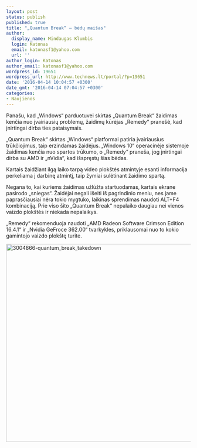 ```yaml
---
layout: post
status: publish
published: true
title: "„Quantum Break“ – bėdų maišas"
author:
  display_name: Mindaugas Klumbis
  login: Katonas
  email: katonasf1@yahoo.com
  url: ''
author_login: Katonas
author_email: katonasf1@yahoo.com
wordpress_id: 19651
wordpress_url: http://www.technews.lt/portal/?p=19651
date: '2016-04-14 10:04:57 +0300'
date_gmt: '2016-04-14 07:04:57 +0300'
categories:
- Naujienos
---
```

<p>Panašu, kad „Windows“ parduotuvei skirtas „Quantum Break“ žaidimas kenčia nuo įvairiausių problemų, žaidimų kūrėjas „Remedy“ pranešė, kad įnirtingai dirba ties pataisymais.</p>
<p>„Quantum Break“ skirtas „Windows“ platformai patiria įvairiausius trūkčiojimus, taip erzindamas žaidėjus. „Windows 10“ operacinėje sistemoje žaidimas kenčia nuo spartos trūkumo, o „Remedy“ praneša, jog įnirtingai dirba su AMD ir „nVidia“, kad išspręstų šias bėdas.</p>
<p>Kartais žaidžiant ilgą laiko tarpą video plokštės atmintyje esanti informacija perkeliama į darbinę atmintį, taip žymiai sulėtinant žaidimo spartą.</p>
<p>Negana to, kai kuriems žaidimas užlūžta startuodamas, kartais ekrane pasirodo „sniegas“. Žaidėjai negali išeiti iš pagrindinio meniu, nes jame paprasčiausiai nėra tokio mygtuko, laikinas sprendimas naudoti ALT+F4 kombinaciją. Prie viso šito „Quantum Break“ nepalaiko daugiau nei vienos vaizdo plokštės ir niekada nepalaikys.</p>
<p>„Remedy“ rekomenduoja naudoti „AMD Radeon Software Crimson Edition 16.4.1“ ir „Nvidia GeFroce 362.00“ tvarkykles, priklausomai nuo to kokio gamintojo vaizdo plokštę turite.</p>
<p><a href="http://www.technews.lt/portal/wp-content/uploads/2016/04/3004866-quantum_break_takedown.jpg"><img class="wp-image-19339 size-full aligncenter" src="http://www.technews.lt/portal/wp-content/uploads/2016/04/3004866-quantum_break_takedown.jpg" alt="3004866-quantum_break_takedown" width="960" height="540" /></a></p>

